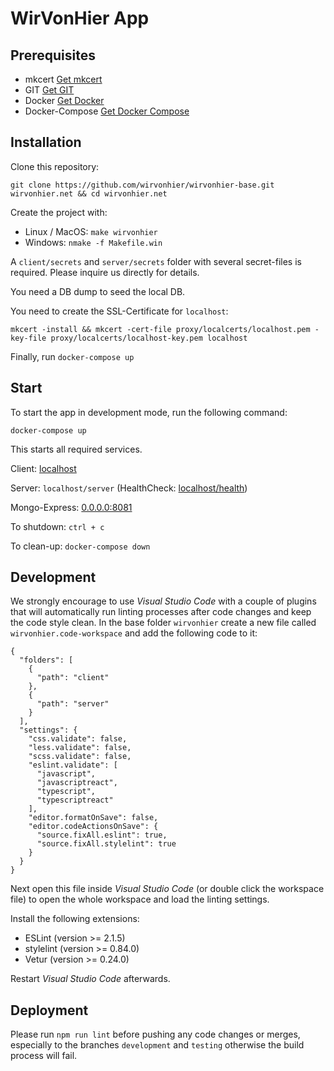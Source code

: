# WirVonHier App

## Prerequisites

- mkcert [Get mkcert](https://github.com/FiloSottile/mkcert)
- GIT [Get GIT](https://git-scm.com/book/en/v2/Getting-Started-Installing-Git)
- Docker [Get Docker](https://docs.docker.com/get-docker/)
- Docker-Compose [Get Docker Compose](https://docs.docker.com/compose/install/)

## Installation

Clone this repository:

`git clone https://github.com/wirvonhier/wirvonhier-base.git wirvonhier.net && cd wirvonhier.net`

Create the project with:

- Linux / MacOS: `make wirvonhier`
- Windows: `nmake -f Makefile.win`

A `client/secrets` and `server/secrets` folder with several secret-files is required. Please inquire us directly for details.

You need a DB dump to seed the local DB.

You need to create the SSL-Certificate for `localhost`:

`mkcert -install && mkcert -cert-file proxy/localcerts/localhost.pem -key-file proxy/localcerts/localhost-key.pem localhost`

Finally, run `docker-compose up`

## Start

To start the app in development mode, run the following command:

`docker-compose up`

This starts all required services.

Client: [localhost](https://localhost)

Server: `localhost/server` (HealthCheck: [localhost/health](localhost/health))

Mongo-Express: [0.0.0.0:8081](http://0.0.0.0:8081)

To shutdown: `ctrl + c`

To clean-up: `docker-compose down`

## Development

We strongly encourage to use *Visual Studio Code* with a couple of plugins that will automatically run linting processes after code changes and keep the code style clean. In the base folder `wirvonhier` create a new file called `wirvonhier.code-workspace` and add the following code to it:

```
{
  "folders": [
    {
      "path": "client"
    },
    {
      "path": "server"
    }
  ],
  "settings": {
    "css.validate": false,
    "less.validate": false,
    "scss.validate": false,
    "eslint.validate": [
      "javascript",
      "javascriptreact",
      "typescript",
      "typescriptreact"
    ],
    "editor.formatOnSave": false,
    "editor.codeActionsOnSave": {
      "source.fixAll.eslint": true,
      "source.fixAll.stylelint": true
    }
  }
}
```

Next open this file inside *Visual Studio Code* (or double click the workspace file) to open the whole workspace and load the linting settings.

Install the following extensions:

- ESLint (version >= 2.1.5)
- stylelint (version >= 0.84.0)
- Vetur (version >= 0.24.0)

Restart *Visual Studio Code* afterwards.

## Deployment

Please run `npm run lint` before pushing any code changes or merges, especially to the branches `development` and `testing` otherwise the build process will fail.





